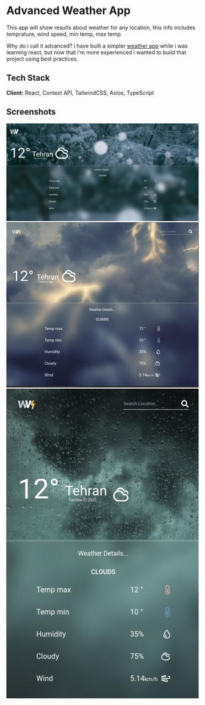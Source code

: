 
# Advanced Weather App

This app will show results about weather for any location, this info includes temprature, wind speed, min temp, max temp.

Why do i call it advanced?
i have built a simpler [weather app](https://weather-app-farnam.netlify.app/) while i was learning react, but now that i'm more experienced i wanted to build that project using best practices.
## Tech Stack

**Client:** React, Context API, TailwindCSS, Axios, TypeScript

## Screenshots

![Desktop Screenshot](src/screenshots/Desktop.png)
![Tablet Screenshot](src/screenshots/Tablet.png)
![Mobile Screenshot](src/screenshots/Mobile.png)
